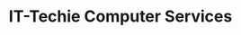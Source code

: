 ---
title: "IT-Techie Computer Services"
url: /ipswich/it-techie-computer-services/
shop: Computer
---